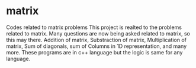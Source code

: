 # matrix
Codes related to matrix problems
This project is realted to the problems related to matrix. Many questions are now being asked related to matrix, so this may there.
Addition of matrix, Substraction of matrix, Multiplication of matrix, Sum of diagonals, sum of Columns in 1D representation, and many more.
These programs are in c++ language but the logic is same for any language.
